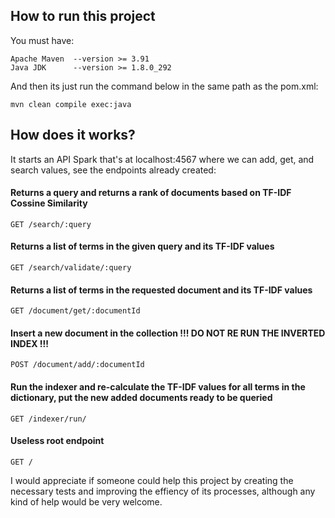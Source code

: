 ## How to run this project

You must have:
```
Apache Maven  --version >= 3.91 
Java JDK      --version >= 1.8.0_292
```

And then its just run the command below in the same path as the pom.xml:   
```
mvn clean compile exec:java
```

## How does it works? 
It starts an API Spark that's at localhost:4567 where we can add, get, and search values, see the endpoints already created:

#### Returns a query and returns a rank of documents based on TF-IDF Cossine Similarity 
```GET /search/:query```
#### Returns a list of terms in the given query and its TF-IDF values
```GET /search/validate/:query```

#### Returns a list of terms in the requested document and its TF-IDF values
```GET /document/get/:documentId```

#### Insert a new document in the collection !!! DO NOT RE RUN THE INVERTED INDEX !!!
```POST /document/add/:documentId```

#### Run the indexer and re-calculate the TF-IDF values for all terms in the dictionary, put the new added documents ready to be queried 
```GET /indexer/run/```

#### Useless root endpoint 
```GET /```


I would appreciate if someone could help this project by creating the necessary tests and improving the effiency of its processes, although any kind of help would be very welcome.
